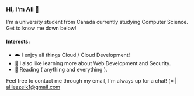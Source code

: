### Hi, I'm Ali :slightly_smiling_face:

I'm a university student from Canada currently studying Computer Science. Get to know me down below!

#### Interests:

- :cloud: I enjoy all things Cloud / Cloud Development!
- :closed_lock_with_key: I also like learning more about Web Development and Security.
- :scroll: Reading ( anything and everything ).

Feel free to contact me through my email, I'm always up for a chat! (=    | alilezzeik1@gmail.com

<!--
**aliL123/aliL123** is a ✨ _special_ ✨ repository because its `README.md` (this file) appears on your GitHub profile.

Here are some ideas to get you started:

- 🔭 I’m currently working on ...
- 🌱 I’m currently learning ...
- 👯 I’m looking to collaborate on ...
- 🤔 I’m looking for help with ...
- 💬 Ask me about ...
- 📫 How to reach me: ...
- 😄 Pronouns: ...
- ⚡ Fun fact: ...
-->
